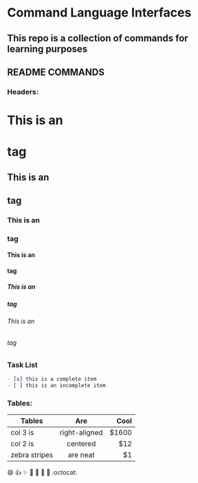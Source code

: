 # Command Language Interfaces

## This repo is a collection of commands for learning purposes

## README COMMANDS



### **Headers**: 
# This is an <h1> tag
## This is an <h2> tag
### This is an <h3> tag
#### This is an <h4> tag
##### This is an <h5> tag
###### This is an <h6> tag


### **Task List**
```markdown
- [x] this is a complete item
- [ ] this is an incomplete item
```

### **Tables:**
| Tables        | Are           | Cool  |
| ------------- |:-------------:| -----:|
| col 3 is      | right-aligned | $1600 |
| col 2 is      | centered      |   $12 |
| zebra stripes | are neat      |    $1 |


:smile: :+1: :sparkles: :camel: :tada: :rocket: :metal: :octocat:
